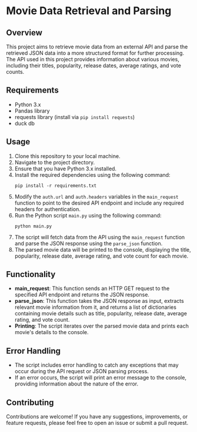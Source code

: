 # Movie Data Retrieval and Parsing

## Overview
This project aims to retrieve movie data from an external API and parse the retrieved JSON data into a more structured format for further processing. The API used in this project provides information about various movies, including their titles, popularity, release dates, average ratings, and vote counts.

## Requirements
- Python 3.x
- Pandas library
- requests library (install via `pip install requests`)
- duck db

## Usage
1. Clone this repository to your local machine.
2. Navigate to the project directory.
3. Ensure that you have Python 3.x installed.
4. Install the required dependencies using the following command:
    ```
    pip install -r requirements.txt
    ```
5. Modify the `auth.url` and `auth.headers` variables in the `main_request` function to point to the desired API endpoint and include any required headers for authentication.
6. Run the Python script `main.py` using the following command:
    ```
    python main.py
    ```
7. The script will fetch data from the API using the `main_request` function and parse the JSON response using the `parse_json` function.
8. The parsed movie data will be printed to the console, displaying the title, popularity, release date, average rating, and vote count for each movie.

## Functionality
- **main_request**: This function sends an HTTP GET request to the specified API endpoint and returns the JSON response.
- **parse_json**: This function takes the JSON response as input, extracts relevant movie information from it, and returns a list of dictionaries containing movie details such as title, popularity, release date, average rating, and vote count.
- **Printing**: The script iterates over the parsed movie data and prints each movie's details to the console.

## Error Handling
- The script includes error handling to catch any exceptions that may occur during the API request or JSON parsing process.
- If an error occurs, the script will print an error message to the console, providing information about the nature of the error.

## Contributing
Contributions are welcome! If you have any suggestions, improvements, or feature requests, please feel free to open an issue or submit a pull request.
